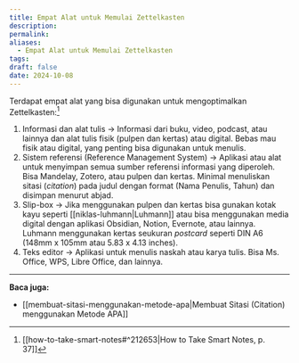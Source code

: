 ```yaml
---
title: Empat Alat untuk Memulai Zettelkasten
description: 
permalink: 
aliases:
  - Empat Alat untuk Memulai Zettelkasten
tags: 
draft: false
date: 2024-10-08
---
```

Terdapat empat alat yang bisa digunakan untuk mengoptimalkan Zettelkasten:[^1]
1. Informasi dan alat tulis → Informasi dari buku, video, podcast, atau lainnya dan alat tulis fisik (pulpen dan kertas) atau digital. Bebas mau fisik atau digital, yang penting bisa digunakan untuk menulis.
2. Sistem referensi (Reference Management System) → Aplikasi atau alat untuk menyimpan semua sumber referensi informasi yang diperoleh. Bisa Mandelay, Zotero, atau pulpen dan kertas. Minimal menuliskan sitasi (*citation*) pada judul dengan format (Nama Penulis, Tahun) dan disimpan menurut abjad.
3. Slip-box → Jika menggunakan pulpen dan kertas bisa gunakan kotak kayu seperti [[niklas-luhmann|Luhmann]] atau bisa menggunakan media digital dengan aplikasi Obsidian, Notion, Evernote, atau lainnya. Luhmann menggunakan kertas seukuran *postcard* seperti DIN A6 (148mm x 105mm atau 5.83 x 4.13 inches).
4. Teks editor → Aplikasi untuk menulis naskah atau karya tulis. Bisa Ms. Office, WPS, Libre Office, dan lainnya. 
 
---
**Baca juga:**
- [[membuat-sitasi-menggunakan-metode-apa|Membuat Sitasi (Citation) menggunakan Metode APA]]

[^1]: [[how-to-take-smart-notes#^212653|How to Take Smart Notes, p. 37]]